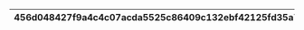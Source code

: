 |456d048427f9a4c4c07acda5525c86409c132ebf42125fd35a756795804a5b5b|22543195cab120fc5a23b3d142aa3a62f1915a5a76cc029ea1c8d03ae70e8da9|bd872242a5fa01aea637b26e37551a8b36587470d4546f6d29e2e3bccacd47e8|d5c3ded47bd36cc70b2600052a8e89874d40920e21d990aadb4e01abc12dbad7|4e81c2aa9222024cd664e52f76aca039e25ea8f52c83e600f31de7caae13b9af|0f1fdfda4e5fe926f88830416ba3fb31dee530f4cf212c5dbd2058b452baa214|e738641f654ed6e8642966be263f49999a62f5aa7f8dd16a914b4183d31ce8cc|a38a97b9022864a72e90fe124ed62de717c97f8ab61314d5f317b35671355d0d|afb9a0556c728e6408cec37cf23886d9cf329cb6e01dac82ce21004a71c779e0|22a6fdf3c4c0babb7a556a119d1a3f43abfa557d962a3a287fdd67e5ddff5746|dddc61caabbbd467c00dfad6a6b8890b938565e4c3cf002d16de9d67d9dfba61|
| --- | --- | --- | --- | --- | --- | --- | --- | --- | --- | --- |